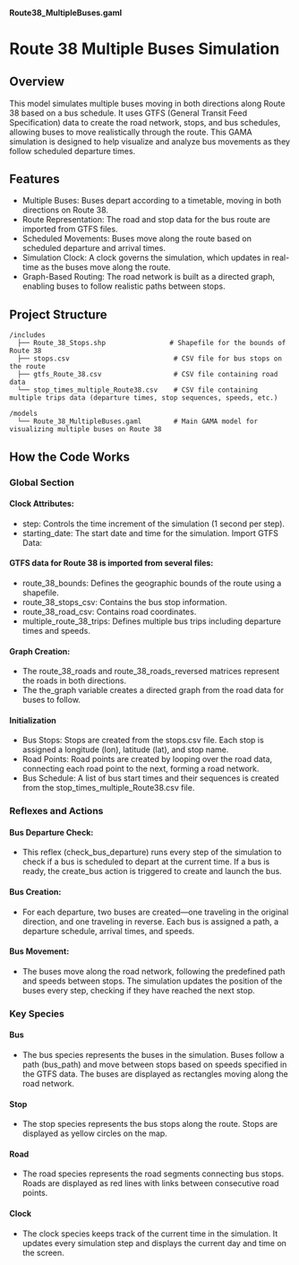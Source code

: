 #### Route38_MultipleBuses.gaml
# Route 38 Multiple Buses Simulation

## Overview
This model simulates multiple buses moving in both directions along Route 38 based on a bus schedule. It uses GTFS (General Transit Feed Specification) data to create the road network, stops, and bus schedules, allowing buses to move realistically through the route. This GAMA simulation is designed to help visualize and analyze bus movements as they follow scheduled departure times.

## Features
* Multiple Buses: Buses depart according to a timetable, moving in both directions on Route 38.
* Route Representation: The road and stop data for the bus route are imported from GTFS files.
* Scheduled Movements: Buses move along the route based on scheduled departure and arrival times.
* Simulation Clock: A clock governs the simulation, which updates in real-time as the buses move along the route.
* Graph-Based Routing: The road network is built as a directed graph, enabling buses to follow realistic paths between stops.

## Project Structure
```
/includes
  ├── Route_38_Stops.shp                # Shapefile for the bounds of Route 38
  ├── stops.csv                          # CSV file for bus stops on the route
  ├── gtfs_Route_38.csv                  # CSV file containing road data
  └── stop_times_multiple_Route38.csv    # CSV file containing multiple trips data (departure times, stop sequences, speeds, etc.)

/models
  └── Route_38_MultipleBuses.gaml        # Main GAMA model for visualizing multiple buses on Route 38
```

## How the Code Works
### Global Section

#### Clock Attributes:
* step: Controls the time increment of the simulation (1 second per step).
* starting_date: The start date and time for the simulation.
Import GTFS Data:

#### GTFS data for Route 38 is imported from several files:
* route_38_bounds: Defines the geographic bounds of the route using a shapefile.
* route_38_stops_csv: Contains the bus stop information.
* route_38_road_csv: Contains road coordinates.
* multiple_route_38_trips: Defines multiple bus trips including departure times and speeds.

#### Graph Creation:
* The route_38_roads and route_38_roads_reversed matrices represent the roads in both directions.
* The the_graph variable creates a directed graph from the road data for buses to follow.

#### Initialization
* Bus Stops: Stops are created from the stops.csv file. Each stop is assigned a longitude (lon), latitude (lat), and stop name.
* Road Points: Road points are created by looping over the road data, connecting each road point to the next, forming a road network.
* Bus Schedule: A list of bus start times and their sequences is created from the stop_times_multiple_Route38.csv file.

### Reflexes and Actions

#### Bus Departure Check:
* This reflex (check_bus_departure) runs every step of the simulation to check if a bus is scheduled to depart at the current time. If a bus is ready, the create_bus action is triggered to create and launch the bus.

#### Bus Creation:
* For each departure, two buses are created—one traveling in the original direction, and one traveling in reverse. Each bus is assigned a path, a departure schedule, arrival times, and speeds.

#### Bus Movement:
* The buses move along the road network, following the predefined path and speeds between stops. The simulation updates the position of the buses every step, checking if they have reached the next stop.

### Key Species
#### Bus
* The bus species represents the buses in the simulation. Buses follow a path (bus_path) and move between stops based on speeds specified in the GTFS data. The buses are displayed as rectangles moving along the road network.
#### Stop
* The stop species represents the bus stops along the route. Stops are displayed as yellow circles on the map.
#### Road
* The road species represents the road segments connecting bus stops. Roads are displayed as red lines with links between consecutive road points.
#### Clock
* The clock species keeps track of the current time in the simulation. It updates every simulation step and displays the current day and time on the screen.
